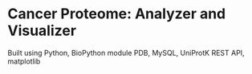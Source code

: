 # Cancer Proteome: Analyzer and Visualizer

Built using Python, BioPython module PDB, MySQL, UniProtK REST API, matplotlib 
